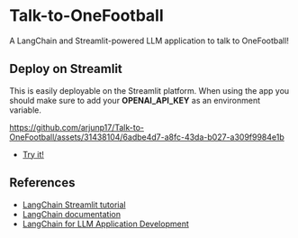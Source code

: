 # Talk-to-OneFootball
A LangChain and Streamlit-powered LLM application to talk to OneFootball!

## Deploy on Streamlit
This is easily deployable on the Streamlit platform. When using the app you should make sure to add your **OPENAI_API_KEY** as an environment variable.

https://github.com/arjunp17/Talk-to-OneFootball/assets/31438104/6adbe4d7-a8fc-43da-b027-a309f9984e1b

- [Try it!](https://talk-to-onefootball-rlhjh72my4k.streamlit.app/)
## References
- [LangChain Streamlit tutorial](https://blog.streamlit.io/langchain-tutorial-4-build-an-ask-the-doc-app/)
- [LangChain documentation](https://python.langchain.com/docs/get_started/introduction.html)
- [LangChain for LLM Application Development](https://www.deeplearning.ai/short-courses/langchain-for-llm-application-development/)






